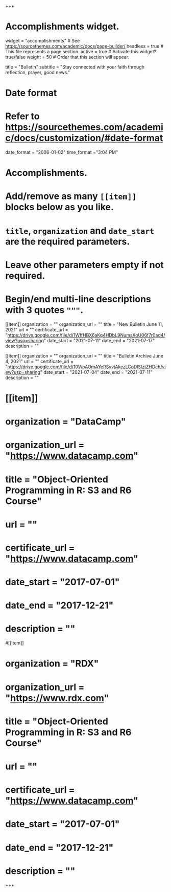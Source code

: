 +++
# Accomplishments widget.
widget = "accomplishments"  # See https://sourcethemes.com/academic/docs/page-builder/
headless = true  # This file represents a page section.
active = true  # Activate this widget? true/false
weight = 50  # Order that this section will appear.

title = "Bulletin"
subtitle = "Stay connected with your faith through reflection, prayer, good news."

# Date format
#   Refer to https://sourcethemes.com/academic/docs/customization/#date-format
date_format = "2006-01-02"
time_format ="3:04 PM"

# Accomplishments.
#   Add/remove as many `[[item]]` blocks below as you like.
#   `title`, `organization` and `date_start` are the required parameters.
#   Leave other parameters empty if not required.
#   Begin/end multi-line descriptions with 3 quotes `"""`.
[[item]]
  organization = ""
  organization_url = ""
  title = "New Bulletin June 11, 2021"
  url = ""
  certificate_url = "https://drive.google.com/file/d/1WffHBX6aKg4HDbL9NumsXoU06f7r0ad4/view?usp=sharing"
  date_start = "2021-07-11"
  date_end = "2021-07-17"
  description = ""

[[item]]
  organization = ""
  organization_url = ""
  title = "Bulletin Archive June 4, 2021"
  url = ""
  certificate_url = "https://drive.google.com/file/d/10WpAOmAYeRSvvjAkczLCoDlSlztZHDch/view?usp=sharing"
  date_start = "2021-07-04"
  date_end = "2021-07-11"
  description = ""


# [[item]]
#  organization = "DataCamp"
#  organization_url = "https://www.datacamp.com"
#  title = "Object-Oriented Programming in R: S3 and R6 Course"
#  url = ""
#  certificate_url = "https://www.datacamp.com"
#  date_start = "2017-07-01"
#  date_end = "2017-12-21"
#  description = ""

#[[item]]
#  organization = "RDX"
#  organization_url = "https://www.rdx.com"
#  title = "Object-Oriented Programming in R: S3 and R6 Course"
#  url = ""
#  certificate_url = "https://www.datacamp.com"
#  date_start = "2017-07-01"
#  date_end = "2017-12-21"
#  description = ""

+++
